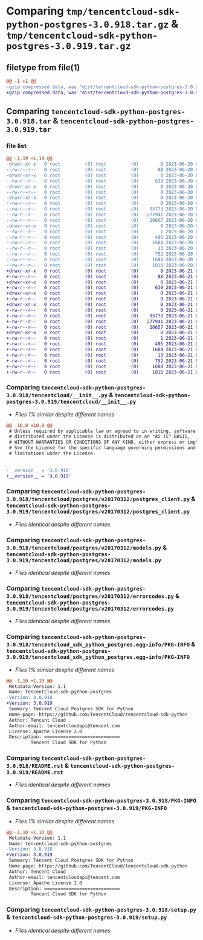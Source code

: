 # Comparing `tmp/tencentcloud-sdk-python-postgres-3.0.918.tar.gz` & `tmp/tencentcloud-sdk-python-postgres-3.0.919.tar.gz`

## filetype from file(1)

```diff
@@ -1 +1 @@
-gzip compressed data, was "dist/tencentcloud-sdk-python-postgres-3.0.918.tar", last modified: Tue Jun 20 02:45:52 2023, max compression
+gzip compressed data, was "dist/tencentcloud-sdk-python-postgres-3.0.919.tar", last modified: Wed Jun 21 00:33:44 2023, max compression
```

## Comparing `tencentcloud-sdk-python-postgres-3.0.918.tar` & `tencentcloud-sdk-python-postgres-3.0.919.tar`

### file list

```diff
@@ -1,19 +1,19 @@
-drwxr-xr-x   0 root         (0) root         (0)        0 2023-06-20 02:45:52.000000 tencentcloud-sdk-python-postgres-3.0.918/
--rw-r--r--   0 root         (0) root         (0)       88 2023-06-20 02:45:52.000000 tencentcloud-sdk-python-postgres-3.0.918/setup.cfg
-drwxr-xr-x   0 root         (0) root         (0)        0 2023-06-20 02:45:52.000000 tencentcloud-sdk-python-postgres-3.0.918/tencentcloud/
--rw-r--r--   0 root         (0) root         (0)      630 2023-06-20 02:45:52.000000 tencentcloud-sdk-python-postgres-3.0.918/tencentcloud/__init__.py
-drwxr-xr-x   0 root         (0) root         (0)        0 2023-06-20 02:45:52.000000 tencentcloud-sdk-python-postgres-3.0.918/tencentcloud/postgres/
--rw-r--r--   0 root         (0) root         (0)        0 2023-06-20 02:45:52.000000 tencentcloud-sdk-python-postgres-3.0.918/tencentcloud/postgres/__init__.py
-drwxr-xr-x   0 root         (0) root         (0)        0 2023-06-20 02:45:52.000000 tencentcloud-sdk-python-postgres-3.0.918/tencentcloud/postgres/v20170312/
--rw-r--r--   0 root         (0) root         (0)        0 2023-06-20 02:45:52.000000 tencentcloud-sdk-python-postgres-3.0.918/tencentcloud/postgres/v20170312/__init__.py
--rw-r--r--   0 root         (0) root         (0)    85773 2023-06-20 02:45:52.000000 tencentcloud-sdk-python-postgres-3.0.918/tencentcloud/postgres/v20170312/postgres_client.py
--rw-r--r--   0 root         (0) root         (0)   277941 2023-06-20 02:45:52.000000 tencentcloud-sdk-python-postgres-3.0.918/tencentcloud/postgres/v20170312/models.py
--rw-r--r--   0 root         (0) root         (0)    20657 2023-06-20 02:45:52.000000 tencentcloud-sdk-python-postgres-3.0.918/tencentcloud/postgres/v20170312/errorcodes.py
-drwxr-xr-x   0 root         (0) root         (0)        0 2023-06-20 02:45:52.000000 tencentcloud-sdk-python-postgres-3.0.918/tencentcloud_sdk_python_postgres.egg-info/
--rw-r--r--   0 root         (0) root         (0)        1 2023-06-20 02:45:52.000000 tencentcloud-sdk-python-postgres-3.0.918/tencentcloud_sdk_python_postgres.egg-info/dependency_links.txt
--rw-r--r--   0 root         (0) root         (0)      495 2023-06-20 02:45:52.000000 tencentcloud-sdk-python-postgres-3.0.918/tencentcloud_sdk_python_postgres.egg-info/SOURCES.txt
--rw-r--r--   0 root         (0) root         (0)     1684 2023-06-20 02:45:52.000000 tencentcloud-sdk-python-postgres-3.0.918/tencentcloud_sdk_python_postgres.egg-info/PKG-INFO
--rw-r--r--   0 root         (0) root         (0)       13 2023-06-20 02:45:52.000000 tencentcloud-sdk-python-postgres-3.0.918/tencentcloud_sdk_python_postgres.egg-info/top_level.txt
--rw-r--r--   0 root         (0) root         (0)      752 2023-06-20 02:45:52.000000 tencentcloud-sdk-python-postgres-3.0.918/README.rst
--rw-r--r--   0 root         (0) root         (0)     1684 2023-06-20 02:45:52.000000 tencentcloud-sdk-python-postgres-3.0.918/PKG-INFO
--rw-r--r--   0 root         (0) root         (0)     1016 2023-06-20 02:45:52.000000 tencentcloud-sdk-python-postgres-3.0.918/setup.py
+drwxr-xr-x   0 root         (0) root         (0)        0 2023-06-21 00:33:44.000000 tencentcloud-sdk-python-postgres-3.0.919/
+-rw-r--r--   0 root         (0) root         (0)       88 2023-06-21 00:33:44.000000 tencentcloud-sdk-python-postgres-3.0.919/setup.cfg
+drwxr-xr-x   0 root         (0) root         (0)        0 2023-06-21 00:33:44.000000 tencentcloud-sdk-python-postgres-3.0.919/tencentcloud/
+-rw-r--r--   0 root         (0) root         (0)      630 2023-06-21 00:33:44.000000 tencentcloud-sdk-python-postgres-3.0.919/tencentcloud/__init__.py
+drwxr-xr-x   0 root         (0) root         (0)        0 2023-06-21 00:33:44.000000 tencentcloud-sdk-python-postgres-3.0.919/tencentcloud/postgres/
+-rw-r--r--   0 root         (0) root         (0)        0 2023-06-21 00:33:44.000000 tencentcloud-sdk-python-postgres-3.0.919/tencentcloud/postgres/__init__.py
+drwxr-xr-x   0 root         (0) root         (0)        0 2023-06-21 00:33:44.000000 tencentcloud-sdk-python-postgres-3.0.919/tencentcloud/postgres/v20170312/
+-rw-r--r--   0 root         (0) root         (0)        0 2023-06-21 00:33:44.000000 tencentcloud-sdk-python-postgres-3.0.919/tencentcloud/postgres/v20170312/__init__.py
+-rw-r--r--   0 root         (0) root         (0)    85773 2023-06-21 00:33:44.000000 tencentcloud-sdk-python-postgres-3.0.919/tencentcloud/postgres/v20170312/postgres_client.py
+-rw-r--r--   0 root         (0) root         (0)   277941 2023-06-21 00:33:44.000000 tencentcloud-sdk-python-postgres-3.0.919/tencentcloud/postgres/v20170312/models.py
+-rw-r--r--   0 root         (0) root         (0)    20657 2023-06-21 00:33:44.000000 tencentcloud-sdk-python-postgres-3.0.919/tencentcloud/postgres/v20170312/errorcodes.py
+drwxr-xr-x   0 root         (0) root         (0)        0 2023-06-21 00:33:44.000000 tencentcloud-sdk-python-postgres-3.0.919/tencentcloud_sdk_python_postgres.egg-info/
+-rw-r--r--   0 root         (0) root         (0)        1 2023-06-21 00:33:44.000000 tencentcloud-sdk-python-postgres-3.0.919/tencentcloud_sdk_python_postgres.egg-info/dependency_links.txt
+-rw-r--r--   0 root         (0) root         (0)      495 2023-06-21 00:33:44.000000 tencentcloud-sdk-python-postgres-3.0.919/tencentcloud_sdk_python_postgres.egg-info/SOURCES.txt
+-rw-r--r--   0 root         (0) root         (0)     1684 2023-06-21 00:33:44.000000 tencentcloud-sdk-python-postgres-3.0.919/tencentcloud_sdk_python_postgres.egg-info/PKG-INFO
+-rw-r--r--   0 root         (0) root         (0)       13 2023-06-21 00:33:44.000000 tencentcloud-sdk-python-postgres-3.0.919/tencentcloud_sdk_python_postgres.egg-info/top_level.txt
+-rw-r--r--   0 root         (0) root         (0)      752 2023-06-21 00:33:44.000000 tencentcloud-sdk-python-postgres-3.0.919/README.rst
+-rw-r--r--   0 root         (0) root         (0)     1684 2023-06-21 00:33:44.000000 tencentcloud-sdk-python-postgres-3.0.919/PKG-INFO
+-rw-r--r--   0 root         (0) root         (0)     1016 2023-06-21 00:33:44.000000 tencentcloud-sdk-python-postgres-3.0.919/setup.py
```

### Comparing `tencentcloud-sdk-python-postgres-3.0.918/tencentcloud/__init__.py` & `tencentcloud-sdk-python-postgres-3.0.919/tencentcloud/__init__.py`

 * *Files 1% similar despite different names*

```diff
@@ -10,8 +10,8 @@
 # Unless required by applicable law or agreed to in writing, software
 # distributed under the License is distributed on an "AS IS" BASIS,
 # WITHOUT WARRANTIES OR CONDITIONS OF ANY KIND, either express or implied.
 # See the License for the specific language governing permissions and
 # limitations under the License.
 
 
-__version__ = '3.0.918'
+__version__ = '3.0.919'
```

### Comparing `tencentcloud-sdk-python-postgres-3.0.918/tencentcloud/postgres/v20170312/postgres_client.py` & `tencentcloud-sdk-python-postgres-3.0.919/tencentcloud/postgres/v20170312/postgres_client.py`

 * *Files identical despite different names*

### Comparing `tencentcloud-sdk-python-postgres-3.0.918/tencentcloud/postgres/v20170312/models.py` & `tencentcloud-sdk-python-postgres-3.0.919/tencentcloud/postgres/v20170312/models.py`

 * *Files identical despite different names*

### Comparing `tencentcloud-sdk-python-postgres-3.0.918/tencentcloud/postgres/v20170312/errorcodes.py` & `tencentcloud-sdk-python-postgres-3.0.919/tencentcloud/postgres/v20170312/errorcodes.py`

 * *Files identical despite different names*

### Comparing `tencentcloud-sdk-python-postgres-3.0.918/tencentcloud_sdk_python_postgres.egg-info/PKG-INFO` & `tencentcloud-sdk-python-postgres-3.0.919/tencentcloud_sdk_python_postgres.egg-info/PKG-INFO`

 * *Files 1% similar despite different names*

```diff
@@ -1,10 +1,10 @@
 Metadata-Version: 1.1
 Name: tencentcloud-sdk-python-postgres
-Version: 3.0.918
+Version: 3.0.919
 Summary: Tencent Cloud Postgres SDK for Python
 Home-page: https://github.com/TencentCloud/tencentcloud-sdk-python
 Author: Tencent Cloud
 Author-email: tencentcloudapi@tencent.com
 License: Apache License 2.0
 Description: ============================
         Tencent Cloud SDK for Python
```

### Comparing `tencentcloud-sdk-python-postgres-3.0.918/README.rst` & `tencentcloud-sdk-python-postgres-3.0.919/README.rst`

 * *Files identical despite different names*

### Comparing `tencentcloud-sdk-python-postgres-3.0.918/PKG-INFO` & `tencentcloud-sdk-python-postgres-3.0.919/PKG-INFO`

 * *Files 1% similar despite different names*

```diff
@@ -1,10 +1,10 @@
 Metadata-Version: 1.1
 Name: tencentcloud-sdk-python-postgres
-Version: 3.0.918
+Version: 3.0.919
 Summary: Tencent Cloud Postgres SDK for Python
 Home-page: https://github.com/TencentCloud/tencentcloud-sdk-python
 Author: Tencent Cloud
 Author-email: tencentcloudapi@tencent.com
 License: Apache License 2.0
 Description: ============================
         Tencent Cloud SDK for Python
```

### Comparing `tencentcloud-sdk-python-postgres-3.0.918/setup.py` & `tencentcloud-sdk-python-postgres-3.0.919/setup.py`

 * *Files identical despite different names*

